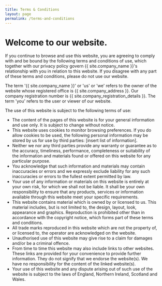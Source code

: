 ```yaml
---
title: Terms & Conditions
layout: page
permalink: /terms-and-conditions
---
```

# Welcome to our website. 

If you continue to browse and use this website, you are agreeing to comply with and be bound by the following terms and conditions of use, which together with our privacy policy govern {{ site.company_name }}'s relationship with you in relation to this website. If you disagree with any part of these terms and conditions, please do not use our website.

The term '{{ site.company_name }}' or 'us' or 'we' refers to the owner of the website whose registered office is {{ site.company_address }}. Our company registration number is {{ site.company_registration_details }}. The term 'you' refers to the user or viewer of our website.

The use of this website is subject to the following terms of use:

* The content of the pages of this website is for your general information and use only. It is subject to change without notice.
* This website uses cookies to monitor browsing preferences. If you do allow cookies to be used, the following personal information may be stored by us for use by third parties: [insert list of information].
* Neither we nor any third parties provide any warranty or guarantee as to the accuracy, timeliness, performance, completeness or suitability of the information and materials found or offered on this website for any particular purpose.
* You acknowledge that such information and materials may contain inaccuracies or errors and we expressly exclude liability for any such inaccuracies or errors to the fullest extent permitted by law.
* Your use of any information or materials on this website is entirely at your own risk, for which we shall not be liable. It shall be your own responsibility to ensure that any products, services or information available through this website meet your specific requirements.
* This website contains material which is owned by or licensed to us. This material includes, but is not limited to, the design, layout, look, appearance and graphics. Reproduction is prohibited other than in accordance with the copyright notice, which forms part of these terms and conditions.
* All trade marks reproduced in this website which are not the property of, or licensed to, the operator are acknowledged on the website.
* Unauthorised use of this website may give rise to a claim for damages and/or be a criminal offence.
* From time to time this website may also include links to other websites. These links are provided for your convenience to provide further information. They do not signify that we endorse the website(s). We have no responsibility for the content of the linked website(s).
* Your use of this website and any dispute arising out of such use of the website is subject to the laws of England, Northern Ireland, Scotland and Wales.
